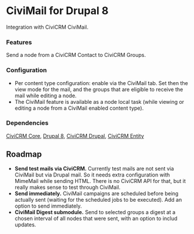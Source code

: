 # CiviMail for Drupal 8

Integration with CiviCRM CiviMail.

### Features

Send a node from a CiviCRM Contact to CiviCRM Groups.

### Configuration

- Per content type configuration: enable via the CiviMail tab. 
Set then the view mode for the mail, and the groups
that are eligible to receive the mail while editing a node.
- The CiviMail feature is available as a node local task 
(while viewing or editing a node from a CiviMail enabled content type). 


### Dependencies

[CiviCRM Core](https://github.com/civicrm/civicrm-core),
[Drupal 8](https://github.com/drupal/drupal),
[CiviCRM Drupal](https://github.com/civicrm/civicrm-drupal),
[CiviCRM Entity](https://drupal.org/project/civicrm_entity)

## Roadmap

- **Send test mails via CiviCRM.** 
Currently test mails are not sent via CiviMail but via Drupal mail.
So it needs extra configuration with MimeMail while sending HTML.
There is no CiviCRM API for that, but it really makes sense to test
through CiviMail.
- **Send immediately.** CiviMail campaigns are scheduled before 
being actually sent (waiting for the scheduled jobs to be executed).
Add an option to send immediately.
- **CiviMail Digest submodule.** Send to selected groups a digest at
a chosen interval of all nodes that were sent, with an option to includ
updates. 
